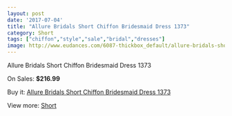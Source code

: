 ```yaml
---
layout: post
date: '2017-07-04'
title: "Allure Bridals Short Chiffon Bridesmaid Dress 1373"
category: Short
tags: ["chiffon","style","sale","bridal","dresses"]
image: http://www.eudances.com/6087-thickbox_default/allure-bridals-short-chiffon-bridesmaid-dress-1373.jpg
---
```

Allure Bridals Short Chiffon Bridesmaid Dress 1373

On Sales: **$216.99**
<a href="https://www.eudances.com/en/short/2171-allure-bridals-short-chiffon-bridesmaid-dress-1373.html"><amp-img layout="responsive" width="600" height="600" src="//www.eudances.com/6087-thickbox_default/allure-bridals-short-chiffon-bridesmaid-dress-1373.jpg" alt="Allure Bridals Short Chiffon Bridesmaid Dress 1373 0" /></a>
<a href="https://www.eudances.com/en/short/2171-allure-bridals-short-chiffon-bridesmaid-dress-1373.html"><amp-img layout="responsive" width="600" height="600" src="//www.eudances.com/6089-thickbox_default/allure-bridals-short-chiffon-bridesmaid-dress-1373.jpg" alt="Allure Bridals Short Chiffon Bridesmaid Dress 1373 1" /></a>
<a href="https://www.eudances.com/en/short/2171-allure-bridals-short-chiffon-bridesmaid-dress-1373.html"><amp-img layout="responsive" width="600" height="600" src="//www.eudances.com/6088-thickbox_default/allure-bridals-short-chiffon-bridesmaid-dress-1373.jpg" alt="Allure Bridals Short Chiffon Bridesmaid Dress 1373 2" /></a>

Buy it: [Allure Bridals Short Chiffon Bridesmaid Dress 1373](https://www.eudances.com/en/short/2171-allure-bridals-short-chiffon-bridesmaid-dress-1373.html "Allure Bridals Short Chiffon Bridesmaid Dress 1373")

View more: [Short](https://www.eudances.com/en/25-short "Short")